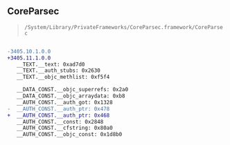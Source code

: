 ## CoreParsec

> `/System/Library/PrivateFrameworks/CoreParsec.framework/CoreParsec`

```diff

-3405.10.1.0.0
+3405.11.1.0.0
   __TEXT.__text: 0xad7d0
   __TEXT.__auth_stubs: 0x2630
   __TEXT.__objc_methlist: 0xf5f4

   __DATA_CONST.__objc_superrefs: 0x2a0
   __DATA_CONST.__objc_arraydata: 0xb8
   __AUTH_CONST.__auth_got: 0x1328
-  __AUTH_CONST.__auth_ptr: 0x478
+  __AUTH_CONST.__auth_ptr: 0x468
   __AUTH_CONST.__const: 0x2848
   __AUTH_CONST.__cfstring: 0x80a0
   __AUTH_CONST.__objc_const: 0x1d8b0

```
